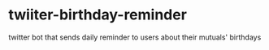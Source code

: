 # twiiter-birthday-reminder
 twitter bot that sends daily reminder to users about their mutuals' birthdays
